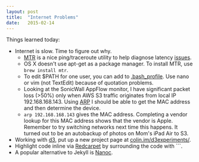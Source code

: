 ```yaml
---
layout: post
title:  "Internet Problems"
date:   2015-02-14
---
```

Things learned today:

* Internet is slow. Time to figure out why.
	* [MTR](https://www.linode.com/docs/networking/diagnosing-network-issues-with-mtr) is a nice ping/traceroute utility to help diagnose latency [issues](http://networkengineering.stackexchange.com/questions/780/what-would-cause-high-latency-anytime-there-is-traffic-on-wan).
	* OS X doesn't use apt-get as a package manager. To install MTR, use ```brew install mtr```.
	* To edit $PATH for one user, you can add to [.bash_profile](http://hathaway.cc/post/69201163472/how-to-edit-your-path-environment-variables-on-mac). Use nano or vim (not TextEdit) because of quotation problems.
	* Looking at the SonicWall AppFlow monitor, I have significant packet loss (>50%) only when AWS S3 traffic originates from local IP 192.168.168.143. Using [ARP](http://security.stackexchange.com/questions/64281/how-to-get-mac-address-via-ip) I should be able to get the MAC address and then determine the device.
	* ```arp 192.168.168.143``` gives the MAC address. Completing a vendor lookup for this MAC address shows that the vendor is Apple. Remember to try switching networks next time this happens. It turned out to be an autobackup of photos on Mom's iPad Air to S3.
* Working with [d3](http://d3js.org/), put up a new project page at [colin.im/d3experiments/](colin.im/d3experiments/).
* Highlight code inline via [Redcarpet](https://github.com/blog/832) by surrounding the code with ```.
* A popular alternative to Jekyll is [Nanoc](http://nanoc.ws/).